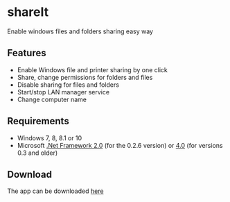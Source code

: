 # shareIt
Enable windows files and folders sharing easy way
## Features
- Enable Windows file and printer sharing by one click
- Share, change permissions for folders and files 
- Disable sharing for files and folders
- Start/stop LAN manager service
- Change computer name 
## Requirements
- Windows 7, 8, 8.1 or 10
- Microsoft [.Net Framework 2.0](https://www.microsoft.com/en-US/download/details.aspx?id=1639) (for the 0.2.6 version) or [4.0](https://www.microsoft.com/en-us/download/details.aspx?id=17851) (for versions 0.3 and older)
## Download
The app can be downloaded [here]()